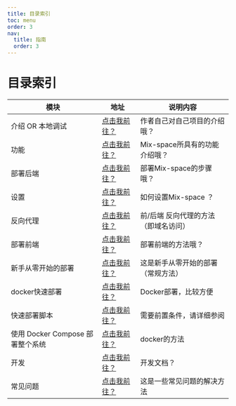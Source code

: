 ```yaml
---
title: 目录索引
toc: menu
order: 3
nav:
  title: 指南
  order: 3
---
```

# 目录索引

| 模块                             | 地址                                                         | 说明内容                             |
| -------------------------------- | ------------------------------------------------------------ | ------------------------------------ |
| 介绍 OR 本地调试                 | [点击我前往？](/guide/introduce_or_dev)                             | 作者自己对自己项目的介绍哦？             |
| 功能                             | [点击我前往？](/guide/feature)                               | Mix-space所具有的功能介绍哦？        |
| 部署后端                         | [点击我前往？](/guide/deploy)                                | 部署Mix-space的步骤哦？              |
| 设置                             | [点击我前往？](/guide/setting)                               | 如何设置Mix-space ？                 |
| 反向代理                         | [点击我前往？](/guide/reverse-proxy)                         | 前/后端 反向代理的方法（即域名访问） |
| 部署前端                         | [点击我前往？](/guide/web)                                   | 部署前端的方法哦？                   |
| 新手从零开始的部署               | [点击我前往？](/guide/0_to_install_mx-space)                 | 这是新手从零开始的部署（常规方法）   |
| docker快速部署                   | [点击我前往？](/guide/deploy#从零开始的部署过程)             | Docker部署，比较方便                 |
| 快速部署脚本                     | [点击我前往？](/guide/deploy#快速部署服务)                   | 需要前置条件，请详细参阅             |
| 使用 Docker Compose 部署整个系统 | [点击我前往？](/guide/deploy#使用-docker-compose-部署整个系统) | docker的方法                         |
| 开发| [点击我前往？](/dev) | 开发文档？                    |
| 常见问题 | [点击我前往？](/guide/q_a) | 这是一些常见问题的解决方法 |

